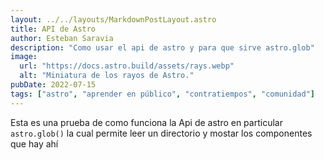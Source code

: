 ```yaml
---
layout: ../../layouts/MarkdownPostLayout.astro
title: API de Astro
author: Esteban Saravia
description: "Como usar el api de astro y para que sirve astro.glob"
image:
  url: "https://docs.astro.build/assets/rays.webp"
  alt: "Miniatura de los rayos de Astro."
pubDate: 2022-07-15
tags: ["astro", "aprender en público", "contratiempos", "comunidad"]
---
```

Esta es una prueba de como funciona la Api de astro en particular ```astro.glob()```
la cual permite leer un directorio y mostar los componentes que hay ahí